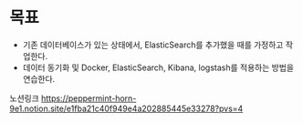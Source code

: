 # 목표
- 기존 데이터베이스가 있는 상태에서, ElasticSearch를 추가했을 때를 가정하고 작업한다.
- 데이터 동기화 및 Docker, ElasticSearch, Kibana, logstash를 적용하는 방법을 연습한다.

노션링크
https://peppermint-horn-9e1.notion.site/e1fba21c40f949e4a202885445e33278?pvs=4
